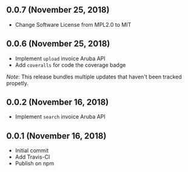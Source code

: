 ## 0.0.7 (November 25, 2018)

* Change Software License from MPL2.0 to MIT

## 0.0.6 (November 25, 2018)

* Implement `upload` invoice Aruba API
* Add `coveralls` for code the coverage badge

_Note_: This release bundles multiple updates that haven't been tracked propetly.

## 0.0.2 (November 16, 2018)

* Implement `search` invoice Aruba API

## 0.0.1 (November 16, 2018)

* Initial commit
* Add Travis-CI
* Publish on npm
